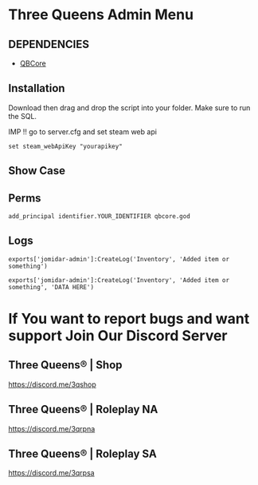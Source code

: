 # Three Queens Admin Menu

## DEPENDENCIES
* [QBCore](https://github.com/qbcore-framework/qb-core)

## Installation

Download then drag and drop the script into your folder. Make sure to run the SQL.

IMP !! go to server.cfg and set steam web api

```set steam_webApiKey "yourapikey"```

## Show Case

## Perms

```add_principal identifier.YOUR_IDENTIFIER qbcore.god```

## Logs

```exports['jomidar-admin']:CreateLog('Inventory', 'Added item or something')```

```exports['jomidar-admin']:CreateLog('Inventory', 'Added item or something', 'DATA HERE')```

# If You want to report bugs and want support Join Our Discord Server

## Three Queens® | Shop
https://discord.me/3qshop
## Three Queens® | Roleplay NA
https://discord.me/3qrpna
## Three Queens® | Roleplay SA
https://discord.me/3qrpsa